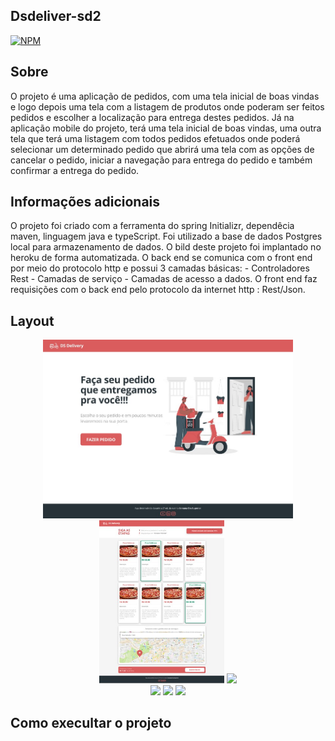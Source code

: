 ## Dsdeliver-sd2

[![NPM](https://img.shields.io/npm/l/react)](https://github.com/charlistonrodrigo/dsdeliver-sds2/blob/main/LICENSE)

## Sobre

O projeto é uma aplicação de pedidos, com uma tela inicial de boas vindas e logo depois uma tela com a listagem de produtos onde poderam ser feitos pedidos
e escolher a localização para entrega destes pedidos.
Já na aplicação mobile do projeto, terá uma tela inicial de boas vindas, uma outra tela que terá uma listagem com todos pedidos efetuados onde poderá selecionar
um determinado pedido que abrirá uma tela com as opções de cancelar o pedido, iniciar a navegação para entrega do pedido e também confirmar a entrega do pedido.  

## Informações adicionais

O projeto foi criado com a ferramenta do spring Initializr, dependêcia maven, linguagem java e typeScript. Foi utilizado a base de dados Postgres local para 
armazenamento de dados.
O bild deste projeto foi implantado no heroku de forma automatizada. O back end se comunica com o front end por meio do protocolo http e possui 3 camadas
básicas: - Controladores Rest
         - Camadas de serviço
         - Camadas de acesso a dados.
O front end faz requisições com o back end pelo protocolo da internet http : Rest/Json.         

## Layout
<p align="center">
  <img width="400" src="Home.jpg">
  <img width="200" src="Card.jpg/">
  <img width="200" src="assets/"><br>
  <img width="200" src="assets/">
  <img width="200" src="assets/">
  <img width="200" src="assets/">
  
  
</P>

## Como execultar o projeto

